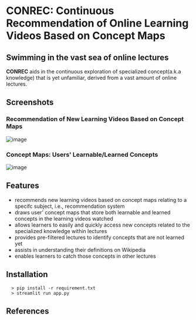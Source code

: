 # CONREC: Continuous Recommendation of Online Learning Videos Based on Concept Maps
Swimming in the vast sea of online lectures
---
**CONREC** aids in the continuous exploration of specialized concept(a.k.a knowledge) that is yet unfamiliar, derived from a vast amount of online lectures.

## Screenshots

### Recommendation of New Learning Videos Based on Concept Maps
![image](https://github.com/choibumku00/conex/assets/101037541/4eae1fb0-e1e2-4eb4-a3f3-00d3119f5af7)

### Concept Maps: Users' Learnable/Learned Concepts
![image](https://github.com/choibumku00/conex/assets/101037541/1830682e-ee59-4d0a-b13d-ac3c6ee3d4c9)

## Features
  - recommends new learning videos based on concept maps relating to a specifc subject, i.e., recommendation system
  - draws user' concept maps that store both learnable and learned concepts in the learning videos watched
  - allows learners to easily and quickly access new concepts related to the specialized knowledge within lectures  
  - provides pre-filtered lectures to identify concepts that are not learned yet
  - assists in understanding their definitions on Wikipedia
  - enables learners to catch those concepts in other lectures

## Installation
```
  > pip install -r requirement.txt
  > streamlit run app.py
```

## References
